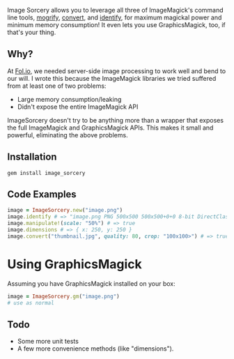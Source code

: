 Image Sorcery allows you to leverage all three of ImageMagick's command line tools, [mogrify](http://www.imagemagick.org/script/mogrify.php), [convert](http://www.imagemagick.org/script/convert.php), and [identify](http://www.imagemagick.org/script/identify.php), for maximum magickal power and minimum memory consumption! It even lets you use GraphicsMagick, too, if that's your thing.

## Why?

At [Fol.io](http://fol.io), we needed server-side image processing to work well and bend to our will. I wrote this because the ImageMagick libraries we tried suffered from at least one of two problems:

* Large memory consumption/leaking
* Didn't expose the entire ImageMagick API

ImageSorcery doesn't try to be anything more than a wrapper that exposes the full ImageMagick and GraphicsMagick APIs. This makes it small and powerful, eliminating the above problems.

## Installation

    gem install image_sorcery

## Code Examples
```ruby
image = ImageSorcery.new("image.png")
image.identify # => "image.png PNG 500x500 500x500+0+0 8-bit DirectClass 236KB 0.010u 0:00.010\n"
image.manipulate!(scale: "50%") # => true
image.dimensions # => { x: 250, y: 250 }
image.convert("thumbnail.jpg", quality: 80, crop: "100x100>") # => true
```
# Using GraphicsMagick
Assuming you have GraphicsMagick installed on your box:

```ruby
image = ImageSorcery.gm("image.png")
# use as normal
```

## Todo

* Some more unit tests
* A few more convenience methods (like "dimensions").

